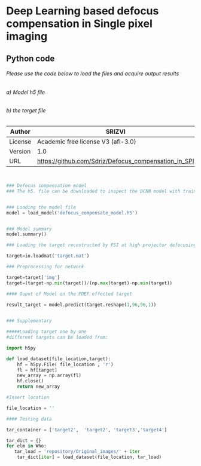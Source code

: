 
#  Deep Learning based defocus compensation in Single pixel imaging                       

## Python code
###### Please use the code below to load the files and acquire output results
###### a) Model h5 file
###### b) the target file
									  
									  
| Author| SRIZVI|
| --- | --- |
| License| Academic free license V3 (afl-3.0) |
| Version | 1.0 |
| URL| https://github.com/Sdriz/Defocus_compensation_in_SPI|



```python


### Defocus compensation model
### The h5. file can be downloaded to inspect the DCNN model with trained weights, parameters etc.


### Loading the model file
model = load_model('defocus_compensate_model.h5')


### Model summary 
model.summary()

### Loading the target recostructed by FSI at high projector defocusing

target=io.loadmat('target.mat')

### Preprocessing for network

target=target['img']
target=(target-np.min(target))/(np.max(target)-np.min(target))

#### Ouput of Model on the PDEF effected target
   
result_target = model.predict(target.reshape(1,96,96,1))

```

```python

### Supplementary

#####Loading target one by one 
#different targets can be loaded from:

import h5py

def load_dataset(file_location,target):
    hf = h5py.File( file_location , 'r')
    fl = hf[target]
    new_array = np.array(fl)
    hf.close()
    return new_array

#Insert location

file_location = ''

#### Testing data

tar_container = ['target2',  'target2', 'target3','target4']

tar_dict = {}
for elm in Who:
   tar_load = 'repository/Original_images/' + iter
    tar_dict[iter] = load_dataset(file_location, tar_load)
   
```	

